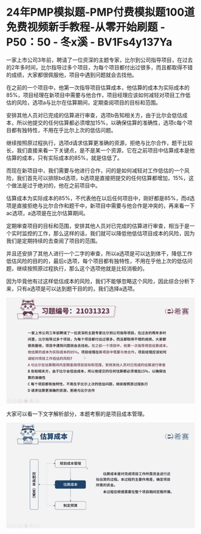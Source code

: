 # 24年PMP模拟题-PMP付费模拟题100道免费视频新手教程-从零开始刷题 - P50：50 - 冬x溪 - BV1Fs4y137Ya

一家上市公司3年前，聘请了一位资深的主题专家，比尔到公司指导项目，在过去的2年多时间，比尔指导过多个项目，为每个项目都付出过很多，而且都取得不错的成绩，大家都很佩服他，项目中遇到问题就会去找他。

在之前的一个项目中，他第一次指导项目估算成本，他估算的成本为实际成本的85%，项目经理在新项目中需要与他合作，项目经理应该如何减轻对项目工作低估的风险，选项a与比尔在估算期间，定期查阅项目的目标和范围。

安排其他人员对已完成的估算进行审查，选项b告知相关方，由于比尔会低估成本，所以他提交的任何估算都必须增加15%，以确保估算的准确性，选项c每个项目都有独特性，不用在乎比尔上次的低估问题。

继续按照原过程执行，选项d请求估算更准确的资源，拒绝与比尔合作，题干比较长，我们直接来看一下关键点，是不是某一个资源，它在之前项目中估算成本是他估算的成本，只有实际成本的85%，就是估低了。

而现在新项目中，我们需要与他进行合作，问的是如何减轻对工作低估的一个风险，我们首先可以排除bd选项，b选项是直接把提交的任何估算都增加，15%，这个做法是过于绝对的，他在之前项目中。

估算成本为实际成本的85%，不代表他在以后任何项目中，刚好都是85%，而d选项是直接拒绝与比尔合作和题干中，新项目中需要与他合作是冲突的，再来看一下ac选项，a选项是在比尔估算期间。

定期审查项目的目标和范围，安排其他人员对已完成的估算进行审查，相当于是一个实时监控的工作，那么这样的话，我们就可以降低他低估项目成本的风险，因为我们是定期持续的去查阅了项目的范围。

并且还安排了其他人进行一个二字的审查，所以a选项是可以达到体干，降低工作低估风险的目的的，最后c选项，每个项目都有独特性，不用在乎他上次的低估问题，继续按照原过程执行，那么这个选项他就是比较消极的。

因为毕竟他有过这样低估成本的风险，我们不能够忽略这个风险，因此综合分析下来，只有a选项是可以达到题干目的的，我们选择a选项。



![](img/b6ed622df079f47fd27636014a36ca04_1.png)

大家可以看一下文字解析部分，本题考察的是项目成本管理。

![](img/b6ed622df079f47fd27636014a36ca04_3.png)